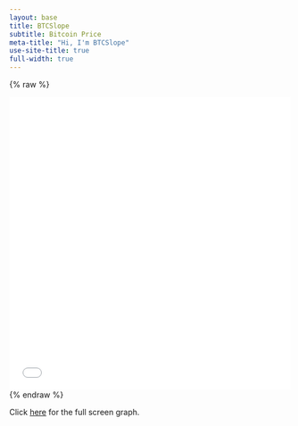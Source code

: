 ```yaml
---
layout: base
title: BTCSlope
subtitle: Bitcoin Price
meta-title: "Hi, I'm BTCSlope"
use-site-title: true
full-width: true
---
```


{% raw %}
<iframe id="igraph" scrolling="no" style="border:none;" seamless="seamless" src="/plots/BTCPrice.html" height="525" width="100%"></iframe>
{% endraw %}

Click [here](https://btcslope.github.io/plots/BTCPrice.html "Full Screen BTC Price") for the full screen graph.
